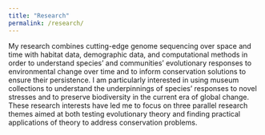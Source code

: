 ```yaml
---
title: "Research"
permalink: /research/
---
```


My research combines cutting-edge genome sequencing over space and time with habitat data, demographic data, and computational methods in order to understand species’ and communities’ evolutionary responses to environmental change over time and to inform conservation solutions to ensure their persistence. I am particularly interested in using museum collections to understand the underpinnings of species’ responses to novel stresses and to preserve biodiversity in the current era of global change. These research interests have led me to focus on three parallel research themes aimed at both testing evolutionary theory and finding practical applications of theory to address conservation problems.
